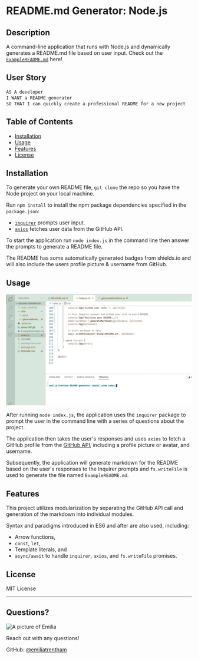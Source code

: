 # README.md Generator:  Node.js 

## Description 

A command-line application that runs with Node.js and dynamically generates a README.md file based on user input. Check out the [`ExampleREADME.md`](https://github.com/emiliatrentham/README-generator/blob/main/ExampleREADME.md) here!

## User Story

```
AS A developer 
I WANT a README generator
SO THAT I can quickly create a professional README for a new project

```

## Table of Contents
* [Installation](#installation)
* [Usage](#usage)
* [Features](#features)
* [License](#license)


## Installation

To generate your own README file, `git clone` the repo so you have the Node project on your local machine.

Run `npm install` to install the npm package dependencies specified in the `package.json`:

  * [`inquirer`](https://www.npmjs.com/package/inquirer)  prompts user input.
  * [`axios`](https://www.npmjs.com/package/axios) fetches user data from the GitHub API.

To start the application run `node index.js` in the command line then answer the prompts to generate a README file.

The README has some automatically generated badges from shields.io and will also include the users profile picture & username from GitHub.


## Usage 

![Gif demo of README-generator](demo-GIF.gif)

After running `node index.js`, the application uses the `inquirer` package to prompt the user in the command line with a series of questions about the project.

The application then takes the user's responses and uses `axios` to fetch a GitHub profile from the [GitHub API](https://developer.github.com/v3/), including a profile picture or avatar, and username.

Subsequently, the application will generate markdown for the README based on the user's responses to the Inquirer prompts and `fs.writeFile` is used to generate the file named `ExampleREADME.md`.  

## Features

This project utilizes modularization by separating the GitHub API call and generation of the markdown into individual modules.

Syntax and paradigms introduced in ES6 and after are also used, including:

- Arrow functions, 
- `const`, `let`, 
- Template literals, and
- `async/await` to handle `inquirer`, `axios`, and `fs.writeFile` promises.


## License

MIT License

---

## Questions?

<img src="https://avatars.githubusercontent.com/u/38886696?s=400&u=1ab29d002cf7b80fe6af55c9677da4b90b21df6f&v=4" alt="A picture of Emilia" width="40%" />

Reach out with any questions!

GitHub: [@emiliatrentham](https://github.com/emiliatrentham)
